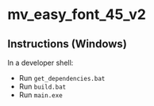 # mv_easy_font_45_v2

## Instructions (Windows)

In a developer shell:
 - Run `get_dependencies.bat`
 - Run `build.bat`
 - Run `main.exe`
